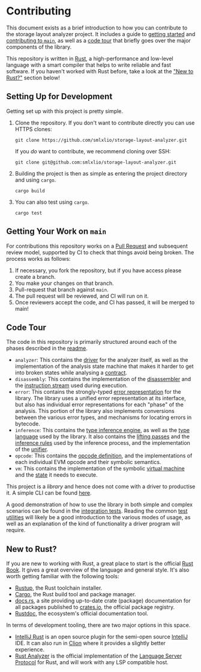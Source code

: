 # Contributing

This document exists as a brief introduction to how you can contribute to the storage layout
analyzer project. It includes a guide to [getting started](#setting-up-for-development) and
[contributing to `main`](#getting-your-work-on-main), as well as a [code tour](#code-tour) that
briefly goes over the major components of the library.

This repository is written in [Rust](https://www.rust-lang.org), a high-performance and
low-level language with a smart compiler that helps to write reliable and fast software. If you
haven't worked with Rust before, take a look at the ["New to Rust?"](#new-to-rust) section below!

## Setting Up for Development

Getting set up with this project is pretty simple.

1. Clone the repository. If you don't want to contribute directly you can use HTTPS clones:

   ```shell
   git clone https://github.com/smlxlio/storage-layout-analyzer.git
   ```

   If you _do_ want to contribute, we recommend cloning over SSH:

   ```shell
   git clone git@github.com:smlxlio/storage-layout-analyzer.git
   ```

2. Building the project is then as simple as entering the project directory and using `cargo`.

   ```shell
   cargo build
   ```

3. You can also test using `cargo`.

   ```shell
   cargo test
   ```

## Getting Your Work on `main`

For contributions this repository works on a
[Pull Request](https://github.com/smlxlio/storage-layout-analyzer/pulls) and subsequent review
model, supported by CI to check that things avoid being broken. The process works as follows:

1. If necessary, you fork the repository, but if you have access please create a branch.
2. You make your changes on that branch.
3. Pull-request that branch against `main`.
4. The pull request will be reviewed, and CI will run on it.
5. Once reviewers accept the code, and CI has passed, it will be merged to main!

## Code Tour

The code in this repository is primarily structured around each of the phases described in
the [readme](../README.md).

- `analyzer`: This contains the [driver](../src/analyzer/mod.rs) for the analyzer itself, as well
  as the implementation of the analysis state machine that makes it harder to get into broken states
  while analysing a [contract](../src/analyzer/contract.rs).
- `disassembly`: This contains the implementation of
  the [disassembler](../src/disassembly/disassembler.rs) and
  the [instruction stream](../src/disassembly/mod.rs) used during execution.
- `error`: This contains the strongly-typed [error representation](../src/error/mod.rs) for the
  library. The library uses a unified error representation at its interface, but also has individual
  error representations for each "phase" of the analysis. This portion of the library also
  implements conversions between the various error types, and mechanisms for locating errors in
  bytecode.
- `inference`: This contains the [type inference engine](../src/inference/mod.rs), as well as
  the [type language](../src/inference/expression.rs) used by the library. It also contains
  the [lifting passes](../src/inference/lift/mod.rs) and
  the [inference rules](../src/inference/rule/mod.rs) used by the inference process, and the
  implementation of the [unifier](../src/inference/unification/mod.rs).
- `opcode`: This contains the [opcode definition](../src/opcode/mod.rs), and the implementations of
  each individual EVM opcode and their symbolic semantics.
- `vm`: This contains the implementation of the symbolic [virtual machine](../src/vm/mod.rs) and
  the [state](../src/vm/state/mod.rs) it needs to execute.

This project is a _library_ and hence does not come with a driver to productise it. A simple CLI can
be found [here](https://github.com/smlxl/sla-cli).

A good demonstration of how to use the library in both simple and complex scenarios can be found in
the [integration tests](../tests). Reading the common [test utilities](../tests/common/mod.rs) will
likely be a good introduction to the various modes of usage, as well as an explanation of the kind
of functionality a driver program will require.

## New to Rust?

If you are new to working with Rust, a great place to start is the official
[Rust Book](https://doc.rust-lang.org/book/). It gives a great overview of the language and
general style. It's also worth getting familiar with the following tools:

- [Rustup](https://rustup.rs), the Rust toolchain installer.
- [Cargo](https://doc.rust-lang.org/cargo/), the Rust build tool and package manager.
- [docs.rs](https://docs.rs), a site providing up-to-date crate (package) documentation for all
  packages published to [crates.io](https://crates.io), the official package registry.
- [Rustdoc](https://doc.rust-lang.org/rustdoc/index.html), the ecosystem's official
  documentation tool.

In terms of development tooling, there are two major options in this space.

- [IntelliJ Rust](https://intellij-rust.github.io) is an open source plugin for the semi-open
  source [IntelliJ](https://www.jetbrains.com/idea/) IDE. It can also run in
  [Clion](https://www.jetbrains.com/idea/) where it provides a slightly better experience.
- [Rust Analyzer](https://rust-analyzer.github.io) is the official implementation of the
  [Language Server Protocol](https://microsoft.github.io/language-server-protocol/) for Rust,
  and will work with any LSP compatible host.
